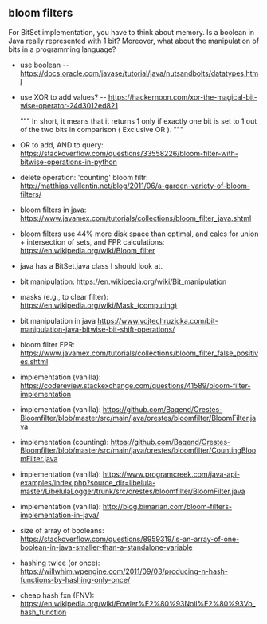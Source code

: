 bloom filters
-------------

For BitSet implementation, you have to think about memory. Is a boolean in Java
really represented with 1 bit? Moreover, what about the manipulation of bits in
a programming language?

- use boolean -- https://docs.oracle.com/javase/tutorial/java/nutsandbolts/datatypes.html
- use XOR to add values? -- https://hackernoon.com/xor-the-magical-bit-wise-operator-24d3012ed821

  """
  In short, it means that it returns 1 only if exactly one bit is set to 1 out
  of the two bits in comparison ( Exclusive OR ).
  """

- OR to add, AND to query: https://stackoverflow.com/questions/33558226/bloom-filter-with-bitwise-operations-in-python
- delete operation: 'counting' bloom filtr: http://matthias.vallentin.net/blog/2011/06/a-garden-variety-of-bloom-filters/
- bloom filters in java: https://www.javamex.com/tutorials/collections/bloom_filter_java.shtml
- bloom filters use 44% more disk space than optimal, and calcs for union +
  intersection of sets, and FPR calculations: https://en.wikipedia.org/wiki/Bloom_filter
- java has a BitSet.java class I should look at.
- bit manipulation: https://en.wikipedia.org/wiki/Bit_manipulation
- masks (e.g., to clear filter): https://en.wikipedia.org/wiki/Mask_(computing)
- bit manipulation in java https://www.vojtechruzicka.com/bit-manipulation-java-bitwise-bit-shift-operations/
- bloom filter FPR: https://www.javamex.com/tutorials/collections/bloom_filter_false_positives.shtml
- implementation (vanilla): https://codereview.stackexchange.com/questions/41589/bloom-filter-implementation
- implementation (vanilla): https://github.com/Baqend/Orestes-Bloomfilter/blob/master/src/main/java/orestes/bloomfilter/BloomFilter.java
- implementation (counting): https://github.com/Baqend/Orestes-Bloomfilter/blob/master/src/main/java/orestes/bloomfilter/CountingBloomFilter.java
- implementation (vanilla): https://www.programcreek.com/java-api-examples/index.php?source_dir=libelula-master/LibelulaLogger/trunk/src/orestes/bloomfilter/BloomFilter.java
- implementation (vanilla): http://blog.bimarian.com/bloom-filters-implementation-in-java/
- size of array of booleans: https://stackoverflow.com/questions/8959319/is-an-array-of-one-boolean-in-java-smaller-than-a-standalone-variable
- hashing twice (or once): https://willwhim.wpengine.com/2011/09/03/producing-n-hash-functions-by-hashing-only-once/
- cheap hash fxn (FNV): https://en.wikipedia.org/wiki/Fowler%E2%80%93Noll%E2%80%93Vo_hash_function

